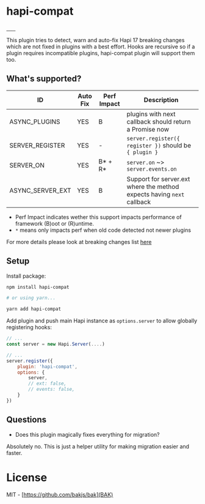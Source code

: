 # hapi-compat

<a href="https://github.com/bakjs/bak">
    <img alt="" src="https://david-dm.org/bakjs/hapi-compat.svg?style=flat-square">
</a>
<a href="https://www.npmjs.com/package/hapi-compat">
    <img alt="" src="https://img.shields.io/npm/dt/hapi-compat.svg?style=flat-square">
</a>
<a href="https://www.npmjs.com/package/hapi-compat">
    <img alt="" src="https://img.shields.io/npm/v/hapi-compat.svg?style=flat-square">
</a>
<a href="https://github.com/bakjs/hapi-compat">
    <img alt="" src="https://img.shields.io/badge/code%20style-standard-brightgreen.svg?style=flat-square">
</a>
<a href="https://circleci.com/gh/bakjs/hapi-compat">
    <img alt="" src="https://img.shields.io/circleci/project/github/bakjs/hapi-compat.svg?style=flat-square">
</a>
<a href="https://codecov.io/gh/bakjs/hapi-compat">
    <img alt="" src="https://img.shields.io/codecov/c/github/bakjs/hapi-compat.svg?style=flat-square">
</a>
<a href="https://hapijs.com/">
    <img alt="" src="https://img.shields.io/badge/hapi.js-17.x-yellow.svg?style=flat-square">
</a>


This plugin tries to detect, warn and auto-fix Hapi 17 breaking changes which are not fixed in plugins with a best effort.
Hooks are recursive so if a plugin requires incompatible plugins, hapi-compat plugin will support them too.

## What's supported?

ID                | Auto Fix    | Perf Impact  | Description
------------------|-------------|--------------|--------------------------------------------------------------------
ASYNC_PLUGINS     | YES         | B            | plugins with next callback should return a Promise now
SERVER_REGISTER   | YES         | -            | `server.register({ register })` should be `{ plugin }`
SERVER_ON         | YES         | B* + R*      | `server.on` ~> `server.events.on`
ASYNC_SERVER_EXT  | YES         | B            | Support for server.ext where the method expects having `next` callback

- Perf Impact indicates wether this support impacts performance of framework (B)oot or (R)untime.
- `*` means only impacts perf when old code detected not newer plugins

For more details please look at breaking changes list [here](https://github.com/hapijs/hapi/milestone/221?closed=1)

## Setup

Install package:

```bash
npm install hapi-compat

# or using yarn...

yarn add hapi-compat
```

Add plugin and push main Hapi instance as `options.server` to allow globally registering hooks:

```js
// ...
const server = new Hapi.Server(....)

// ...
server.register({
    plugin: 'hapi-compat',
    options: {
        server,
        // ext: false,
        // events: false,
    }
})
```

## Questions

+ Does this plugin magically fixes everything for migration?

Absolutely no. This is just a helper utility for making migration easier and faster.

# License 

MIT - [https://github.com/bakjs/bak](BAK)